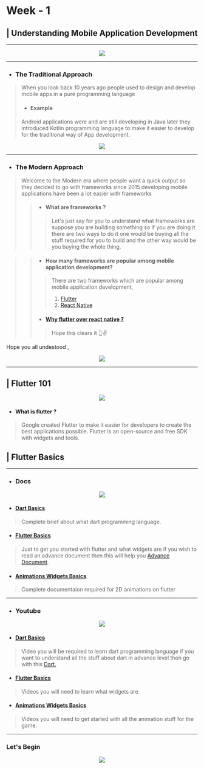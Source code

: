 # Week - 1

## | Understanding Mobile Application Development 
---

<p align="center">
  <img src = "https://media.giphy.com/media/13RH0eYA9vEAso/source.gif">
 </p>

---

* ###  The Traditional Approach 

> When you look back 10 years ago people used to design and develop mobile apps in a pure programming language 
> * #### Example 
> Android applications were and are still developing in Java later they introduced Kotlin programming language to make it easier to develop for the traditional way of App development. 


<p align="center">
  <img src = "https://media.giphy.com/media/kftafApR3TYcg/source.gif">
 </p>


---
* ###  The Modern Approach 
> Welcome to the Modern era where people want a quick output so they decided to go with frameworks since 2015 developing mobile applications have been a lot easier with frameworks 
>> * #### What are frameworks ?
>>>  Let's just say for you to understand what frameworks are suppose you are building something so if you are doing it there are two ways to do it one would be buying all the stuff required for you to build and the other way would be you buying the whole thing. 
    
>> * #### How many frameworks are popular among mobile application development?
>>> There are two frameworks which are popular among mobile application development,   
>>> 1. [Flutter](https://flutter.dev "Flutter quick look")
>>> 2. [React Native](https://reactnative.dev "React Native quick look")
>> * ####  [Why flutter over react native ?](https://www.zibtek.com/blog/advantages-of-flutter-over-react-native/ "Flutter advantage over react native")
>>> Hope this clears it 👆✌ 


Hope you all undestood , 

<p align="center">
  <img src = "https://media.giphy.com/media/4070jBBP3quE2qf3S2/source.gif">
 </p>

---

## | Flutter 101 

<p align="center">
  <img src = "https://media.giphy.com/media/kYwlqpDOT3A0o/source.gif">
 </p>


* #### What is flutter ? 
> Google created Flutter to make it easier for developers to create the best applications possible. Flutter is an open-source and free SDK with widgets and tools. 





## | Flutter Basics 

---
* ###  Docs 

<p align="center">
  <img src = "https://media.giphy.com/media/WoWm8YzFQJg5i/giphy.gif">
 </p>

* #### [Dart Basics](https://dart.dev/guides/language/specifications/DartLangSpec-v2.2.pdf "Dart PDF")
> Complete brief about what dart programming language.
* #### [Flutter Basics](https://github.com/cynergy-ruas/Beginners-Session-Starter/blob/Docs/flutter-session-1.pdf) 
> Just to get you started with flutter and what widgets are if you wish to read an advance document then this will help you [Advance Document](https://flutter.dev/docs/development/ui/widgets-intro "Flutter Advance ").
* #### [Animations Widgets Basics](https://flutter.dev/docs/development/ui/widgets/animation "Animation Wigets")
> Complete documentaion required for 2D animations on flutter
---
* ###  Youtube 

<p align="center">
  <img src = "https://media.giphy.com/media/Za7ZWOU0su5BC/source.gif">
 </p>

* #### [Dart Basics](https://www.youtube.com/watch?v=0CTj3x6jgeY "Learning Dart in 30 mins") 
> Video you will be required to learn dart programming language if you want to understand all the stuff about dart in advance level then go with this [Dart.](https://www.youtube.com/watch?v=Ej_Pcr4uC2Q "Youtube video for dart advance ")


* #### [Flutter Basics](https://www.youtube.com/watch?v=1ukSR1GRtMU&list=PL4cUxeGkcC9jLYyp2Aoh6hcWuxFDX6PBJ "Youtube videos for flutter basics") 
>Videos you will need to learn what widgets are.
* #### [Animations Widgets Basics](https://www.youtube.com/watch?v=OtrWXLfGtqE&list=PL4cUxeGkcC9gP1qg8yj-Jokef29VRCLt1 "Youtube videos for animation in flutter")
> Videos you will need to get started with all the animation stuff for the game. 





---
### Let's Begin 


<p align="center">
  <img src = "https://media.giphy.com/media/kF5w7HWRrW1YJuY7qv/source.gif">
 </p>


